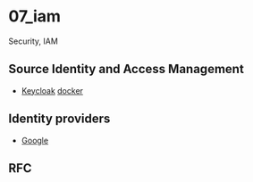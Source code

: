 # 07_iam
Security, IAM 

## Source Identity and Access Management
* [Keycloak](https://www.keycloak.org/) [docker](https://hub.docker.com/r/jboss/keycloak/)

## Identity providers
* [Google](https://console.developers.google.com/apis/dashboard)

## RFC
